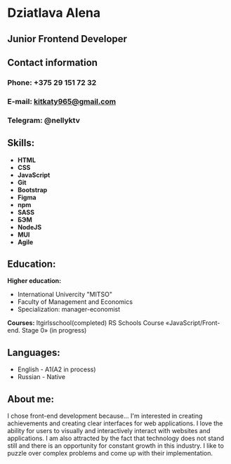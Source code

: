 # Dziatlava Alena

## Junior Frontend Developer


## Contact information


### **Phone:**  +375 29 151 72 32
### **E-mail:**  kitkaty965@gmail.com
### **Telegram:**  @nellyktv



## Skills:
*  **HTML**
*  **CSS**
*  **JavaScript**
*  **Git**
*  **Bootstrap**
*  **Figma**
*  **npm**
*  **SASS**
*  **БЭМ**
*  **NodeJS**
*  **MUI**
*  **Agile**



## Education:


**Higher education:** 
* International Univercity "MITSO"
* Faculty of Management and Economics
* Specialization: manager-economist


**Courses:** 
 Itgirlsschool(completed)
 RS Schools Course «JavaScript/Front-end. Stage 0» (in progress)



## Languages:
* English - A1(A2 in process)
* Russian - Native


## About me:


I chose front-end development because... I'm interested in creating achievements and creating clear interfaces for web applications. I love the ability for users to visually and interactively interact with websites and applications. I am also attracted by the fact that technology does not stand still and there is an opportunity for constant growth in this industry. I like to puzzle over complex problems and come up with their implementation.
